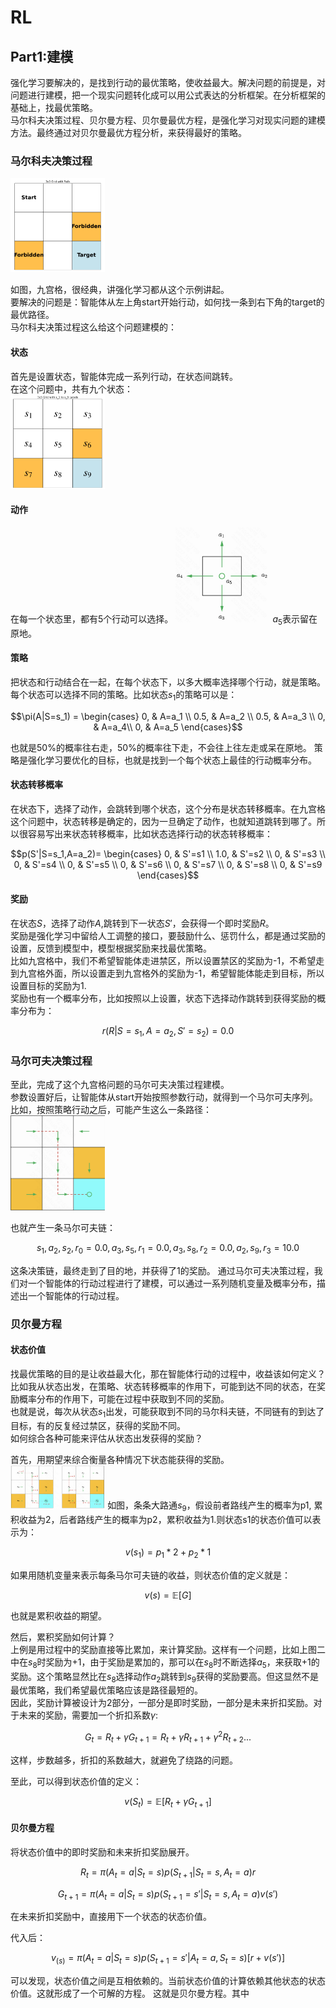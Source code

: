 # RL

## Part1:建模
强化学习要解决的，是找到行动的最优策略，使收益最大。解决问题的前提是，对问题进行建模，把一个现实问题转化成可以用公式表达的分析框架。在分析框架的基础上，找最优策略。  
马尔科夫决策过程、贝尔曼方程、贝尔曼最优方程，是强化学习对现实问题的建模方法。最终通过对贝尔曼最优方程分析，来获得最好的策略。  

### 马尔科夫决策过程

<img src="./images/test.png" width="30%" alt="">

如图，九宫格，很经典，讲强化学习都从这个示例讲起。  
要解决的问题是：智能体从左上角start开始行动，如何找一条到右下角的target的最优路径。  
马尔科夫决策过程这么给这个问题建模的：  
#### 状态
首先是设置状态，智能体完成一系列行动，在状态间跳转。  
在这个问题中，共有九个状态：  
<img src="./images/test1.png" width="30%" alt="">
#### 动作
在每一个状态里，都有5个行动可以选择。
<img src="./images/test3.png" width="30%" alt="">
$`a_5`$表示留在原地。

#### 策略
把状态和行动结合在一起，在每个状态下，以多大概率选择哪个行动，就是策略。每个状态可以选择不同的策略。比如状态$`s_1`$的策略可以是：  
```math
\pi(A|S=s_1) = \begin{cases}
0, & A=a_1 \\
0.5, & A=a_2 \\
0.5, & A=a_3 \\
0, & A=a_4\\
0, & A=a_5
\end{cases}
```
也就是50%的概率往右走，50%的概率往下走，不会往上往左走或呆在原地。
策略是强化学习要优化的目标，也就是找到一个每个状态上最佳的行动概率分布。

#### 状态转移概率
在状态下，选择了动作，会跳转到哪个状态，这个分布是状态转移概率。在九宫格这个问题中，状态转移是确定的，因为一旦确定了动作，也就知道跳转到哪了。所以很容易写出来状态转移概率，比如状态选择行动的状态转移概率：
```math
p(S'|S=s_1,A=a_2)= \begin{cases}
0, & S'=s1 \\
1.0, & S'=s2 \\
0, & S'=s3 \\
0, & S'=s4 \\
0, & S'=s5 \\
0, & S'=s6 \\
0, & S'=s7 \\
0, & S'=s8 \\
0, & S'=s9
\end{cases}
```

#### 奖励
在状态$`S`$，选择了动作$`A`$,跳转到下一状态$`S'`$，会获得一个即时奖励$`R`$。  
奖励是强化学习中留给人工调整的接口，要鼓励什么、惩罚什么，都是通过奖励的设置，反馈到模型中，模型根据奖励来找最优策略。  
比如九宫格中，我们不希望智能体走进禁区，所以设置禁区的奖励为-1，不希望走到九宫格外面，所以设置走到九宫格外的奖励为-1，希望智能体能走到目标，所以设置目标的奖励为1.  
奖励也有一个概率分布，比如按照以上设置，状态下选择动作跳转到获得奖励的概率分布为：  
```math
r(R|S=s_1,A=a_2,S'=s_2) = 0.0
```

### 马尔可夫决策过程
至此，完成了这个九宫格问题的马尔可夫决策过程建模。  
参数设置好后，让智能体从start开始按照参数行动，就得到一个马尔可夫序列。比如，按照策略行动之后，可能产生这么一条路径：  
<img src="./images/test4.png" width="30%" alt="">

也就产生一条马尔可夫链：
```math
s_1,a_2,s_2,r_0=0.0,a_3,s_5,r_1=0.0,a_3,s_8,r_2=0.0,a_2,s_9,r_3=10.0
```

这条决策链，最终走到了目的地，并获得了1的奖励。
通过马尔可夫决策过程，我们对一个智能体的行动过程进行了建模，可以通过一系列随机变量及概率分布，描述出一个智能体的行动过程。

### 贝尔曼方程
#### 状态价值
找最优策略的目的是让收益最大化，那在智能体行动的过程中，收益该如何定义？  
比如我从状态出发，在策略、状态转移概率的作用下，可能到达不同的状态，在奖励概率分布的作用下，可能在过程中获取到不同的奖励。  
也就是说，每次从状态$`s_1`$出发，可能获取到不同的马尔科夫链，不同链有的到达了目标，有的反复经过禁区，获得的奖励不同。  
如何综合各种可能来评估从状态出发获得的奖励？  
  
首先，用期望来综合衡量各种情况下状态能获得的奖励。  
<img src="./images/test5.png" width="30%" alt="">
如图，条条大路通$`s_9`$，假设前者路线产生的概率为p1, 累积收益为2，后者路线产生的概率为p2，累积收益为1.则状态s1的状态价值可以表示为：  
```math
v(s_1) = p_1 * 2 + p_2 * 1
```
如果用随机变量来表示每条马尔可夫链的收益，则状态价值的定义就是：
```math
v(s)=\mathbb{E}[G]
```
也就是累积收益的期望。  
  
然后，累积奖励如何计算？  
上例是用过程中的奖励直接等比累加，来计算奖励。这样有一个问题，比如上图二中在$`s_8`$时奖励为+1，由于奖励是累加的，那可以在$`s_8`$时不断选择$`a_5`$，来获取+1的奖励。这个策略显然比在$`s_8`$选择动作$`a_2`$跳转到$`s_9`$获得的奖励要高。但这显然不是最优策略，我们希望最优策略应该是路径最短的。  
因此，奖励计算被设计为2部分，一部分是即时奖励，一部分是未来折扣奖励。对于未来的奖励，需要加一个折扣系数$`\gamma`$:  
```math
G_t = R_t + \gamma G_{t+1} = R_t + \gamma R_{t+1} + \gamma^2 R_{t+2}...
```
这样，步数越多，折扣的系数越大，就避免了绕路的问题。  

至此，可以得到状态价值的定义：
```math
v(S_t)=\mathbb{E}[R_t+\gamma G_{t+1}]
```

#### 贝尔曼方程
将状态价值中的即时奖励和未来折扣奖励展开。
```math
R_t = \pi(A_t=a|S_t=s)p(S_{t+1}|S_t=s,A_t=a)r
```
```math
G_{t+1}=\pi(A_t=a|S_t=s)p(S_{t+1}=s'|S_t=s,A_t=a)v(s')
```
在未来折扣奖励中，直接用下一个状态的状态价值。

代入后：
```math
v_(s)=\pi(A_t=a|S_t=s)p(S_{t+1}=s'|A_t=a,S_t=s)[r+v(s')]
```
可以发现，状态价值之间是互相依赖的。当前状态价值的计算依赖其他状态的状态价值。这就形成了一个可解的方程。
这就是贝尔曼方程。其中
